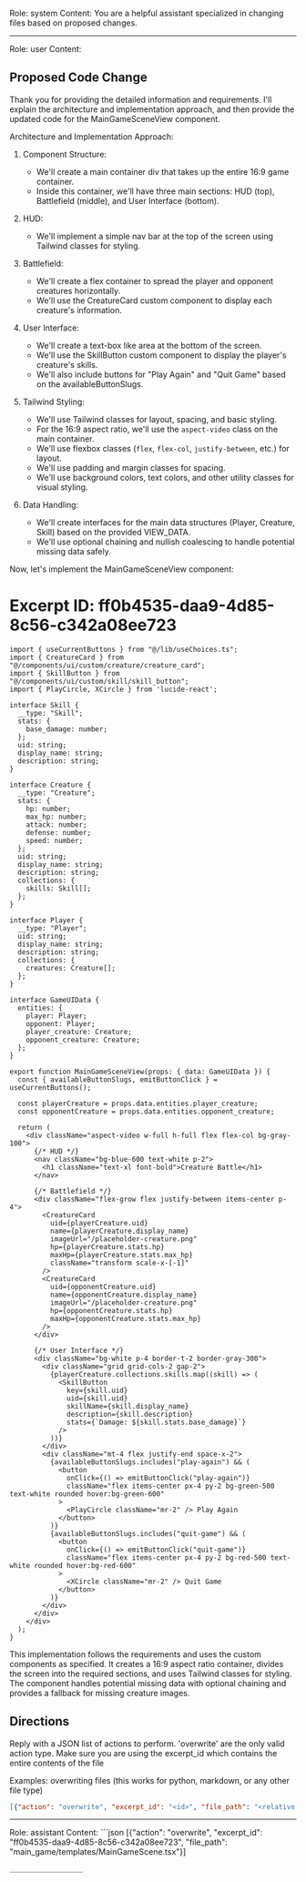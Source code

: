 Role: system
Content: You are a helpful assistant specialized in changing files based on proposed changes.
__________________
Role: user
Content: 
## Proposed Code Change
Thank you for providing the detailed information and requirements. I'll explain the architecture and implementation approach, and then provide the updated code for the MainGameSceneView component.

Architecture and Implementation Approach:

1. Component Structure:
   - We'll create a main container div that takes up the entire 16:9 game container.
   - Inside this container, we'll have three main sections: HUD (top), Battlefield (middle), and User Interface (bottom).

2. HUD:
   - We'll implement a simple nav bar at the top of the screen using Tailwind classes for styling.

3. Battlefield:
   - We'll create a flex container to spread the player and opponent creatures horizontally.
   - We'll use the CreatureCard custom component to display each creature's information.

4. User Interface:
   - We'll create a text-box like area at the bottom of the screen.
   - We'll use the SkillButton custom component to display the player's creature's skills.
   - We'll also include buttons for "Play Again" and "Quit Game" based on the availableButtonSlugs.

5. Tailwind Styling:
   - We'll use Tailwind classes for layout, spacing, and basic styling.
   - For the 16:9 aspect ratio, we'll use the `aspect-video` class on the main container.
   - We'll use flexbox classes (`flex`, `flex-col`, `justify-between`, etc.) for layout.
   - We'll use padding and margin classes for spacing.
   - We'll use background colors, text colors, and other utility classes for visual styling.

6. Data Handling:
   - We'll create interfaces for the main data structures (Player, Creature, Skill) based on the provided VIEW_DATA.
   - We'll use optional chaining and nullish coalescing to handle potential missing data safely.

Now, let's implement the MainGameSceneView component:

# Excerpt ID: ff0b4535-daa9-4d85-8c56-c342a08ee723
```tsx main_game/templates/MainGameScene.tsx
import { useCurrentButtons } from "@/lib/useChoices.ts";
import { CreatureCard } from "@/components/ui/custom/creature/creature_card";
import { SkillButton } from "@/components/ui/custom/skill/skill_button";
import { PlayCircle, XCircle } from 'lucide-react';

interface Skill {
  __type: "Skill";
  stats: {
    base_damage: number;
  };
  uid: string;
  display_name: string;
  description: string;
}

interface Creature {
  __type: "Creature";
  stats: {
    hp: number;
    max_hp: number;
    attack: number;
    defense: number;
    speed: number;
  };
  uid: string;
  display_name: string;
  description: string;
  collections: {
    skills: Skill[];
  };
}

interface Player {
  __type: "Player";
  uid: string;
  display_name: string;
  description: string;
  collections: {
    creatures: Creature[];
  };
}

interface GameUIData {
  entities: {
    player: Player;
    opponent: Player;
    player_creature: Creature;
    opponent_creature: Creature;
  };
}

export function MainGameSceneView(props: { data: GameUIData }) {
  const { availableButtonSlugs, emitButtonClick } = useCurrentButtons();

  const playerCreature = props.data.entities.player_creature;
  const opponentCreature = props.data.entities.opponent_creature;

  return (
    <div className="aspect-video w-full h-full flex flex-col bg-gray-100">
      {/* HUD */}
      <nav className="bg-blue-600 text-white p-2">
        <h1 className="text-xl font-bold">Creature Battle</h1>
      </nav>

      {/* Battlefield */}
      <div className="flex-grow flex justify-between items-center p-4">
        <CreatureCard
          uid={playerCreature.uid}
          name={playerCreature.display_name}
          imageUrl="/placeholder-creature.png"
          hp={playerCreature.stats.hp}
          maxHp={playerCreature.stats.max_hp}
          className="transform scale-x-[-1]"
        />
        <CreatureCard
          uid={opponentCreature.uid}
          name={opponentCreature.display_name}
          imageUrl="/placeholder-creature.png"
          hp={opponentCreature.stats.hp}
          maxHp={opponentCreature.stats.max_hp}
        />
      </div>

      {/* User Interface */}
      <div className="bg-white p-4 border-t-2 border-gray-300">
        <div className="grid grid-cols-2 gap-2">
          {playerCreature.collections.skills.map((skill) => (
            <SkillButton
              key={skill.uid}
              uid={skill.uid}
              skillName={skill.display_name}
              description={skill.description}
              stats={`Damage: ${skill.stats.base_damage}`}
            />
          ))}
        </div>
        <div className="mt-4 flex justify-end space-x-2">
          {availableButtonSlugs.includes("play-again") && (
            <button
              onClick={() => emitButtonClick("play-again")}
              className="flex items-center px-4 py-2 bg-green-500 text-white rounded hover:bg-green-600"
            >
              <PlayCircle className="mr-2" /> Play Again
            </button>
          )}
          {availableButtonSlugs.includes("quit-game") && (
            <button
              onClick={() => emitButtonClick("quit-game")}
              className="flex items-center px-4 py-2 bg-red-500 text-white rounded hover:bg-red-600"
            >
              <XCircle className="mr-2" /> Quit Game
            </button>
          )}
        </div>
      </div>
    </div>
  );
}
```

This implementation follows the requirements and uses the custom components as specified. It creates a 16:9 aspect ratio container, divides the screen into the required sections, and uses Tailwind classes for styling. The component handles potential missing data with optional chaining and provides a fallback for missing creature images.

## Directions
Reply with a JSON list of actions to perform. 'overwrite' are the only valid action type. 
Make sure you are using the excerpt_id which contains the entire contents of the file

Examples:
overwriting files (this works for python, markdown, or any other file type)
```json output_example1
[{"action": "overwrite", "excerpt_id": "<id>", "file_path": "<relative file path>"}]
```

__________________
Role: assistant
Content: ```json
[{"action": "overwrite", "excerpt_id": "ff0b4535-daa9-4d85-8c56-c342a08ee723", "file_path": "main_game/templates/MainGameScene.tsx"}]
```
__________________
